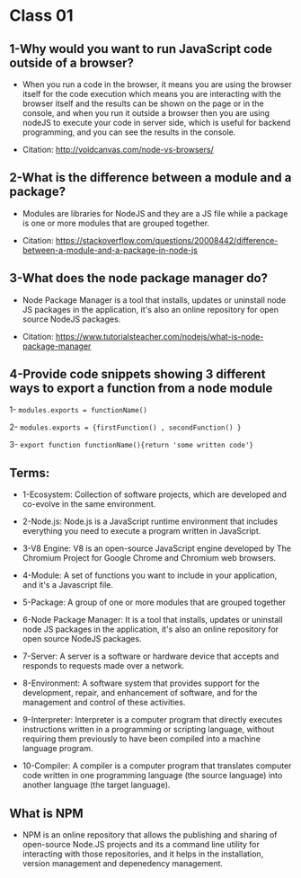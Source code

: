 # Class 01

## 1-Why would you want to run JavaScript code outside of a browser?

* When you run a code in the browser, it means you are using the browser itself for the code execution which means you are interacting with the browser itself and the results can be shown on the page or in the console, and when you run it outside a browser then you are using nodeJS to execute your code in server side, which is useful for backend programming, and you can see the results in the console.

* Citation: http://voidcanvas.com/node-vs-browsers/

## 2-What is the difference between a module and a package?

* Modules are libraries for NodeJS and they are a JS file while a package is one or more modules that are grouped together.

* Citation: https://stackoverflow.com/questions/20008442/difference-between-a-module-and-a-package-in-node-js

## 3-What does the node package manager do?

* Node Package Manager is a tool that installs, updates or uninstall node JS packages in the application, it's also an online repository for open source NodeJS packages.

* Citation: https://www.tutorialsteacher.com/nodejs/what-is-node-package-manager

## 4-Provide code snippets showing 3 different ways to export a function from a node module

1- `modules.exports = functionName()`

2- `modules.exports = {firstFunction() , secondFunction() }`

3- `export function functionName(){return 'some written code'}`

## Terms:

* 1-Ecosystem: Collection of software projects, which are developed and co-evolve in the same environment.

* 2-Node.js: Node.js is a JavaScript runtime environment that includes everything you need to execute a program written in JavaScript.

* 3-V8 Engine: V8 is an open-source JavaScript engine developed by The Chromium Project for Google Chrome and Chromium web browsers.

* 4-Module: A set of functions you want to include in your application, and it's a Javascript file.

* 5-Package: A group of one or more modules that are grouped together

* 6-Node Package Manager: It is a tool that installs, updates or uninstall node JS packages in the application, it's also an online repository for open source NodeJS packages.

* 7-Server: A server is a software or hardware device that accepts and responds to requests made over a network. 

* 8-Environment: A software system that provides support for the development, repair, and enhancement of software, and for the management and control of these activities.

* 9-Interpreter: Interpreter is a computer program that directly executes instructions written in a programming or scripting language, without requiring them previously to have been compiled into a machine language program.

* 10-Compiler: A compiler is a computer program that translates computer code written in one programming language (the source language) into another language (the target language).

## What is NPM

* NPM is an online repository that allows the publishing and sharing of open-source Node.JS projects and its a command line utility for interacting with those repositories, and it helps in the installation, version management and depenedency management.